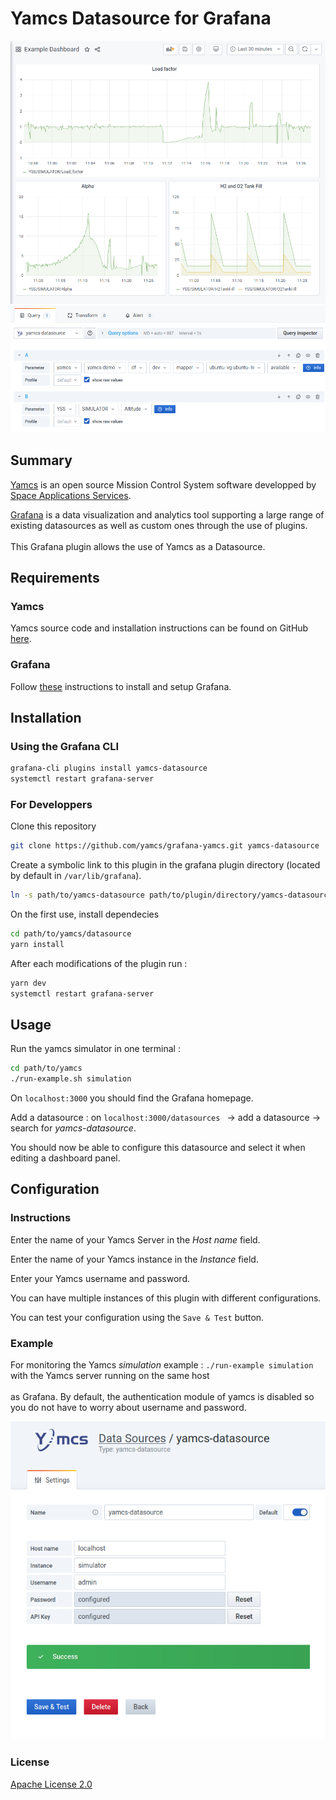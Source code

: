 # Yamcs Datasource for Grafana

![](src/img/dashboardExample.png)
![](src/img/queryExample.png)

## Summary

[Yamcs](https://yamcs.org/) is an open source Mission Control System software developped by [Space Applications Services](https://www.spaceapplications.com/).

[Grafana](https://grafana.com/) is a data visualization and analytics tool supporting a large range of existing datasources as well as custom ones through the use of plugins.
<br></br>This Grafana plugin allows the use of Yamcs as a Datasource.


## Requirements

### Yamcs
Yamcs source code and installation instructions can be found on GitHub [here](https://github.com/yamcs/yamcs).


### Grafana

Follow [these](https://grafana.com/docs/grafana/latest/getting-started/getting-started/) instructions to install and setup Grafana.


## Installation

### Using the Grafana CLI 
```bash
grafana-cli plugins install yamcs-datasource
systemctl restart grafana-server
```

### For Developpers

Clone this repository
```bash
git clone https://github.com/yamcs/grafana-yamcs.git yamcs-datasource
```
Create a symbolic link to this plugin in the grafana plugin directory (located by default in ```/var/lib/grafana```).
```bash
ln -s path/to/yamcs-datasource path/to/plugin/directory/yamcs-datasource
``` 
On the first use, install dependecies
```bash
cd path/to/yamcs/datasource
yarn install
```
After each modifications of the plugin run :
```bash
yarn dev
systemctl restart grafana-server
```


## Usage
Run the yamcs simulator in one terminal :
```bash
cd path/to/yamcs
./run-example.sh simulation
```

On ```localhost:3000``` you should find the Grafana homepage.

Add a datasource : on ```localhost:3000/datasources ``` -> add a datasource -> search for *yamcs-datasource*.

You should now be able to configure this datasource and select it when editing a dashboard panel.

## Configuration

### Instructions

Enter the name of your Yamcs Server in the *Host name* field.

Enter the name of your Yamcs instance in the *Instance* field.

Enter your Yamcs username and password.

You can have multiple instances of this plugin with different configurations.

You can test your configuration using the ```Save & Test``` button.

### Example

For monitoring the Yamcs *simulation* example : ```./run-example simulation ``` 
with the Yamcs server running on the same host<br></br> as Grafana. By default, the authentication module of yamcs is disabled so you do not have to worry about username and password.

![](src/img/configExample.png)


### License

[Apache License 2.0](https://github.com/yamcs/grafana-yamcs/blob/master/LICENSE) 



